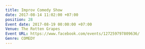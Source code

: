 ```yaml
---
title: Improv Comedy Show
date: 2017-08-14 11:02:00 +07:00
position: 28
Event date: 2017-08-19 00:00:00 +07:00
Venue: The Rotten Grapes
Event URL: https://www.facebook.com/events/127259797809636/
Genre: COMEDY
---
```


